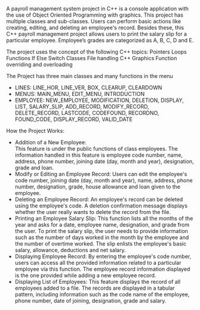 A payroll management system project in C++ is a console application with the use of Object Oriented Programming with graphics. This project has multiple classes and sub-classes. Users can perform basic actions like creating, editing, and deleting an employee's record. Besides these, this C++ payroll management project allows users to print the salary slip for a particular employee.
Employee’s grades are categorized as A, B, C, D and E.

The project uses the concept of the following C++ topics:
Pointers
Loops
Functions
If Else
Switch
Classes
File handling
C++ Graphics
Function overriding and overloading

The Project has three main classes and many functions in the menu
* LINES: LINE_HOR, LINE_VER, BOX, CLEARUP, CLEARDOWN
* MENUS: MAIN_MENU, EDIT_MENU, INTRODUCTION
* EMPLOYEE: NEW_EMPLOYEE, MODIFICATION, DELETION, DISPLAY, LIST, SALARY_SLIP, ADD_RECORD, MODIFY_RECORD, DELETE_RECORD, LASTCODE, CODEFOUND, RECORDNO, FOUND_CODE, DISPLAY_RECORD, VALID_DATE

How the Project Works:
* Addition of a New Employee:  
This feature is under the public functions of class employees. The information handled in this feature is employee code number, name, address, phone number, joining date (day, month and year), designation, grade and loan.
* Modify or Editing an Employee Record:
Users can edit the employee's code number, joining date (day, month and year), name, address, phone number, designation, grade, house allowance and loan given to the employee. 
* Deleting an Employee Record: 
An employee's record can be deleted using the employee's code. A deletion confirmation message displays whether the user really wants to delete the record from the file.
* Printing an Employee Salary Slip:
This function lists all the months of the year and asks for a date, employee name, designation, and grade from the user. To print the salary slip, the user needs to provide information such as the number of days worked in the month by the employee and the number of overtime worked. The slip enlists the employee's basic salary, allowance, deductions and net salary.
* Displaying Employee Record:
By entering the employee's code number, users can access all the provided information related to a particular employee via this function. The employee record information displayed is the one provided while adding a new employee record.
* Displaying List of Employees:
This feature displays the record of all employees added to a file. The records are displayed in a tabular pattern, including information such as the code name of the employee, phone number, date of joining, designation, grade and salary.
